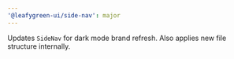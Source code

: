 ```yaml
---
'@leafygreen-ui/side-nav': major
---
```


Updates `SideNav` for dark mode brand refresh. Also applies new file structure internally.

